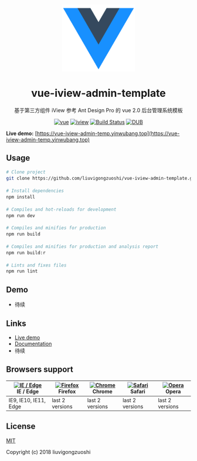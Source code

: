 <p align="center">
  <a href="https://github.com/liuvigongzuoshi/vue-iview-admin-template">
    <img alt="vue-iview-admin-template" width="200" src="./_media/logo.png">
  </a>
</p>

<div align="center">

# vue-iview-admin-template

基于第三方组件 iView 参考 Ant Design Pro 的 vue 2.0 后台管理系统模板

[![vue](https://img.shields.io/badge/vue-2.5.21-brightgreen.svg)](https://github.com/vuejs/vue)
[![iview](https://img.shields.io/badge/iview-3.2.1-brightgreen.svg)](https://github.com/iview/iview)
[![Build Status](https://www.travis-ci.org/liuvigongzuoshi/vue-iview-admin-template.svg?branch=master)](https://www.travis-ci.org/liuvigongzuoshi/vue-iview-admin-template)
[![DUB](https://img.shields.io/dub/l/vibe-d.svg)](https://opensource.org/licenses/MIT)

</div>

**Live demo:** [https://vue-iview-admin-temp.yinwubang.top](https://vue-iview-admin-temp.yinwubang.top)

## Usage

```bash
# Clone project
git clone https://github.com/liuvigongzuoshi/vue-iview-admin-template.git

# Install dependencies
npm install

# Compiles and hot-reloads for development
npm run dev

# Compiles and minifies for production
npm run build

# Compiles and minifies for production and analysis report
npm run build:r

# Lints and fixes files
npm run lint
```

## Demo

- 待续

## Links

- [Live demo](https://vue-iview-admin-temp.yinwubang.top)
- [Documentation](https://liuvigongzuoshi.github.io/vue-iview-admin-template/)
- 待续

## Browsers support

| [<img src="https://raw.githubusercontent.com/alrra/browser-logos/master/src/edge/edge_48x48.png" alt="IE / Edge" width="24px" height="24px" />](http://godban.github.io/browsers-support-badges/)</br>IE / Edge | [<img src="https://raw.githubusercontent.com/alrra/browser-logos/master/src/firefox/firefox_48x48.png" alt="Firefox" width="24px" height="24px" />](http://godban.github.io/browsers-support-badges/)</br>Firefox | [<img src="https://raw.githubusercontent.com/alrra/browser-logos/master/src/chrome/chrome_48x48.png" alt="Chrome" width="24px" height="24px" />](http://godban.github.io/browsers-support-badges/)</br>Chrome | [<img src="https://raw.githubusercontent.com/alrra/browser-logos/master/src/safari/safari_48x48.png" alt="Safari" width="24px" height="24px" />](http://godban.github.io/browsers-support-badges/)</br>Safari | [<img src="https://raw.githubusercontent.com/alrra/browser-logos/master/src/opera/opera_48x48.png" alt="Opera" width="24px" height="24px" />](http://godban.github.io/browsers-support-badges/)</br>Opera |
| --------- | --------- | --------- | --------- | --------- | 
| IE9, IE10, IE11, Edge| last 2 versions| last 2 versions| last 2 versions| last 2 versions

## License

[MIT](https://github.com/liuvigongzuoshi/vue-iview-admin-template/blob/master/LICENSE)

Copyright (c) 2018 liuvigongzuoshi
